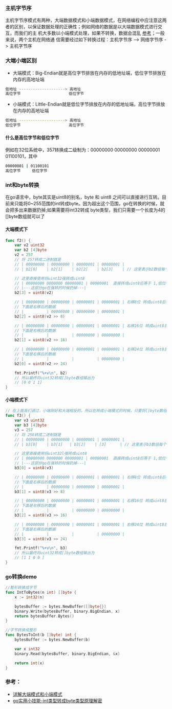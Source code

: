### 主机字节序
主机字节序模式有两种，大端数据模式和小端数据模式，在网络编程中应注意这两者的区别，以保证数据处理的正确性；例如网络的数据是以大端数据模式进行交互，而我们的主
机大多数以小端模式处理，如果不转换，数据会混乱 [参考](https://blog.csdn.net/dosthing/article/details/80641173)；一般来说，两个主机在网络通
信需要经过如下转换过程：主机字节序 —> 网络字节序 -> 主机字节序  

### 大端小端区别
- 大端模式：Big-Endian就是高位字节排放在内存的低地址端，低位字节排放在内存的高地址端
```bash
低地址 --------------------> 高地址
高位字节                     低位字节
```

- 小端模式：Little-Endian就是低位字节排放在内存的低地址端，高位字节排放在内存的高地址端
```bash
低地址 --------------------> 高地址
低位字节                     高位字节
```

#### 什么是高位字节和低位字节
例如在32位系统中，357转换成二级制为：00000000 00000000 00000001 01100101，其中
```bash
00000001 | 01100101 
高位字节     低位字节
```

### int和byte转换
在go语言中，byte其实是uint8的别名，byte 和 uint8 之间可以直接进行互转。目前来只能将0~255范围的int转成byte。因为超出这个范围，go在转换的时候，就会把多出来数据扔掉;如果需要将int32转成
byte类型，我们只需要一个长度为4的[]byte数组就可以了  
#### 大端模式下
```go
func f2() {
    var v2 uint32
    var b2 [4]byte
    v2 = 257
    // 将 257转成二进制就是
    // | 00000000 | 00000000 | 00000001 | 00000001 | 
    // | b2[0]    | b2[1]    | b2[2]    | b2[3]    | // 这里表示b2数组每个下标里面存放的值

    // 这里直接使用将uint32强转成uint8
    // | 00000000 0000000 00000001 | 00000001  直接转成uint8后等于 1,低位字节存放在高位地址
    // |---这部分go在强转的时候扔掉---|
    b2[3] = uint8(v2)

    // | 00000000 | 00000000 | 00000001 | 00000001 | 右移8位 转成uint8后等于 1
    // 下面是右移后的数据
    // |          | 00000000 | 00000000 | 00000001 |
    b2[2] = uint8(v2 >> 8)

    // | 00000000 | 00000000 | 00000001 | 00000001 | 右移16位 转成uint8后等于 0
    // 下面是右移后的数据
    // |          |          | 00000000 | 00000000 |
    b2[1] = uint8(v2 >> 16)

    // | 00000000 | 00000000 | 00000001 | 00000001 | 右移24位 转成uint8后等于 0
    // 下面是右移后的数据
    // |          |          |          | 00000000 |
    b2[0] = uint8(v2 >> 24)

    fmt.Printf("%+v\n", b2)
    // 所以最终将uint32转成[]byte数组输出为
    // [0 0 1 1]
}
```
#### 小端模式下
```go
// 在上面我们讲过，小端刚好和大端相反的，所以在转成小端模式的时候，只要将[]byte数组的下标首尾对换一下位置就可以了
func f3() {
    var v3 uint32
    var b3 [4]byte
    v3 = 257
    // 将 256转成二进制就是
    // | 00000000 | 00000000 | 00000001 | 00000001 |
    // | b3[0]    | b3[1]   | b3[2]    | [3]      | // 这里表示b3数组每个下标里面存放的值,高位字节存放在高位地址

    // 这里直接使用将uint32l强转成uint8
    // | 00000000 0000000 00000001 | 00000001  直接转成uint8后等于 1,低位字节存放在低位地址
    // |---这部分go在强转的时候扔掉---|
    b3[0] = uint8(v3)

    // | 00000000 | 00000000 | 00000001 | 00000001 | 右移8位 转成uint8后等于 1
    // 下面是右移后的数据
    // |          | 00000000 | 00000000 | 00000001 |
    b3[1] = uint8(v3 >> 8)

    // | 00000000 | 00000000 | 00000001 | 00000001 | 右移16位 转成uint8后等于 0
    // 下面是右移后的数据
    // |          |          | 00000000 | 00000000 |
    b3[2] = uint8(v3 >> 16)

    // | 00000000 | 00000000 | 00000001 | 00000001 | 右移24位 转成uint8后等于 0
    // 下面是右移后的数据
    // |          |          |          | 00000000 |
    b3[3] = uint8(v3 >> 24)

    fmt.Printf("%+v\n", b3)
    // 所以最终将uint32转成[]byte数组输出为
    // [1 1 0 0 ]
}
```

### go转换demo
```go
//整形转换成字节
func IntToBytes(n int) []byte {
	x := int32(n)

	bytesBuffer := bytes.NewBuffer([]byte{})
	binary.Write(bytesBuffer, binary.BigEndian, x)
	return bytesBuffer.Bytes()
}

//字节转换成整形
func BytesToInt(b []byte) int {
	bytesBuffer := bytes.NewBuffer(b)

	var x int32
	binary.Read(bytesBuffer, binary.BigEndian, &x)

	return int(x)
}
```

### 参考：
- [详解大端模式和小端模式](https://www.cnblogs.com/little-white/p/3236548.html)
- [go实用小技能-int类型转成byte类型原理解密](https://blog.csdn.net/m0_37191841/article/details/53908892)








